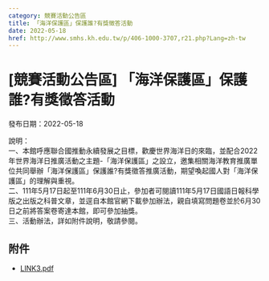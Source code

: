 ```yaml
---
category: 競賽活動公告區
title: 「海洋保護區」保護誰?有獎徵答活動
date: 2022-05-18
href: http://www.smhs.kh.edu.tw/p/406-1000-3707,r21.php?Lang=zh-tw
---
```


# [競賽活動公告區] 「海洋保護區」保護誰?有獎徵答活動

發布日期：2022-05-18

說明：  
一、本館呼應聯合國推動永續發展之目標，歡慶世界海洋日的來臨，並配合2022年世界海洋日推廣活動之主題-「海洋保護區」之設立，邀集相關海洋教育推廣單位共同舉辦「海洋保護區」保護誰?有獎徵答推廣活動，期望喚起國人對「海洋保護區」的理解與重視。  
二、111年5月17日起至111年6月30日止，參加者可閱讀111年5月17日國語日報科學版之出版之科普文章，並逕自本館官網下載參加辦法，親自填寫問題卷並於6月30日之前將答案卷寄達本館，即可參加抽獎。  
三、活動辦法，詳如附件說明，敬請參閱。

## 附件

- [LINK3.pdf](https://www.smhs.kh.edu.tw/var/file/0/1000/attach/21/pta_3476_5580385_47374.pdf)
